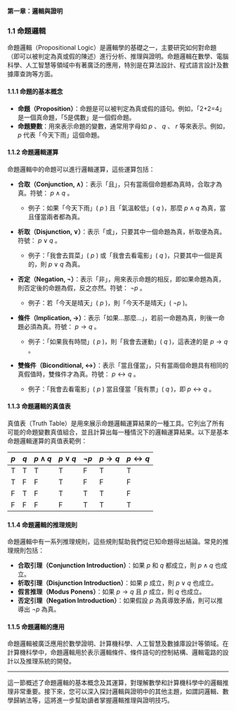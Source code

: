 **第一章：邏輯與證明**

### 1.1 命題邏輯

命題邏輯（Propositional Logic）是邏輯學的基礎之一，主要研究如何對命題（即可以被判定為真或假的陳述）進行分析、推理與證明。命題邏輯在數學、電腦科學、人工智慧等領域中有著廣泛的應用，特別是在算法設計、程式語言設計及數據庫查詢等方面。

#### 1.1.1 命題的基本概念
- **命題（Proposition）**：命題是可以被判定為真或假的語句。例如，「2+2=4」是一個真命題，「5是偶數」是一個假命題。
- **命題變數**：用來表示命題的變數，通常用字母如  $p$ 、 $q$ 、 $r$  等來表示。例如， $p$  代表「今天下雨」這個命題。

#### 1.1.2 命題邏輯運算
命題邏輯中的命題可以進行邏輯運算，這些運算包括：
- **合取（Conjunction, ∧）**：表示「且」，只有當兩個命題都為真時，合取才為真。符號： $p \land q$ 。
    - 例子：如果「今天下雨」( $p$ ) 且「氣溫較低」( $q$ )，那麼  $p \land q$  為真，當且僅當兩者都為真。
  
- **析取（Disjunction, ∨）**：表示「或」，只要其中一個命題為真，析取便為真。符號： $p \lor q$ 。
    - 例子：「我會去買菜」( $p$ ) 或「我會去看電影」( $q$ )，只要其中一個是真的，則  $p \lor q$  為真。

- **否定（Negation, ¬）**：表示「非」，用來表示命題的相反，即如果命題為真，則否定後的命題為假，反之亦然。符號： $\neg p$ 。
    - 例子：若「今天是晴天」( $p$ )，則「今天不是晴天」( $\neg p$ )。

- **條件（Implication, →）**：表示「如果...那麼...」，若前一命題為真，則後一命題必須為真。符號： $p \to q$ 。
    - 例子：「如果我有時間」( $p$ )，則「我會去運動」( $q$ )，這表達的是  $p \to q$  。

- **雙條件（Biconditional, ↔）**：表示「當且僅當」，只有當兩個命題具有相同的真假值時，雙條件才為真。符號： $p \leftrightarrow q$ 。
    - 例子：「我會去看電影」( $p$ ) 當且僅當「我有票」( $q$ )，即  $p \leftrightarrow q$ 。

#### 1.1.3 命題邏輯的真值表
真值表（Truth Table）是用來展示命題邏輯運算結果的一種工具。它列出了所有可能的命題變數真值組合，並且計算出每一種情況下的邏輯運算結果。以下是基本命題邏輯運算的真值表範例：

|  $p$  |  $q$  |  $p \land q$  |  $p \lor q$  |  $\neg p$  |  $p \to q$  |  $p \leftrightarrow q$  |
|--------|--------|----------------|----------------|--------------|----------------|--------------------------|
| T      | T      | T              | T              | F            | T              | T                        |
| T      | F      | F              | T              | F            | F              | F                        |
| F      | T      | F              | T              | T            | T              | F                        |
| F      | F      | F              | F              | T            | T              | T                        |

#### 1.1.4 命題邏輯的推理規則
命題邏輯中有一系列推理規則，這些規則幫助我們從已知命題得出結論。常見的推理規則包括：
- **合取引理（Conjunction Introduction）**：如果  $p$  和  $q$  都成立，則  $p \land q$  也成立。
- **析取引理（Disjunction Introduction）**：如果  $p$  成立，則  $p \lor q$  也成立。
- **假言推理（Modus Ponens）**：如果  $p \to q$  且  $p$  成立，則  $q$  也成立。
- **否定引理（Negation Introduction）**：如果假設  $p$  為真導致矛盾，則可以推導出  $\neg p$  為真。

#### 1.1.5 命題邏輯的應用
命題邏輯被廣泛應用於數學證明、計算機科學、人工智慧及數據庫設計等領域。在計算機科學中，命題邏輯用於表示邏輯條件、條件語句的控制結構、邏輯電路的設計以及推理系統的開發。

---

這一節概述了命題邏輯的基本概念及其運算，對理解數學和計算機科學中的邏輯推理非常重要。接下來，您可以深入探討邏輯與證明中的其他主題，如謂詞邏輯、數學歸納法等，這將進一步幫助讀者掌握邏輯推理與證明技巧。
